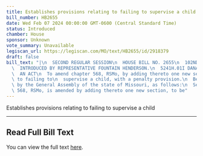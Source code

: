 ```yaml
---
title: Establishes provisions relating to failing to supervise a child
bill_number: HB2655
date: Wed Feb 07 2024 00:00:00 GMT-0600 (Central Standard Time)
status: Introduced
chamber: House
sponsor: Unknown
vote_summary: Unavailable
legiscan_url: https://legiscan.com/MO/text/HB2655/id/2918379
draft: false
bill_text: "|\n  SECOND REGULAR SESSION\n  HOUSE BILL NO. 2655\n  102ND GENERAL ASSEMBLY\n\
  \  INTRODUCED BY REPRESENTATIVE FOUNTAIN HENDERSON.\n  5241H.01I DANARADEMANMILLER,ChiefClerk\n\
  \  AN ACT\n  To amend chapter 568, RSMo, by adding thereto one new section relating\
  \ to failing to\n  supervise a child, with a penalty provision.\n  Be it enacted\
  \ by the General Assembly of the state of Missouri, as follows:\n  Section A. Chapter\
  \ 568, RSMo, is amended by adding thereto one new section, to be"
---
```

Establishes provisions relating to failing to supervise a child

---

## Read Full Bill Text

You can view the full text [here](https://legiscan.com/MO/text/HB2655/id/2918379).
